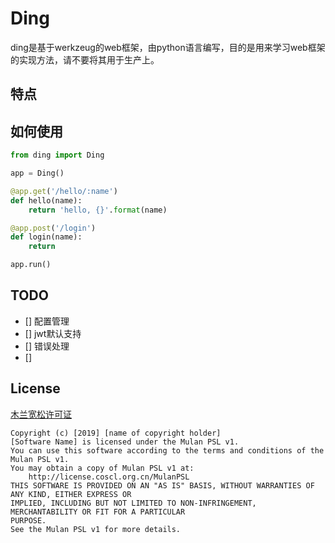 # Ding
ding是基于werkzeug的web框架，由python语言编写，目的是用来学习web框架的实现方法，请不要将其用于生产上。

## 特点


## 如何使用

```python
from ding import Ding

app = Ding()

@app.get('/hello/:name')
def hello(name):
    return 'hello, {}'.format(name)

@app.post('/login')
def login(name):
    return 

app.run()
```

## TODO
- [] 配置管理
- [] jwt默认支持
- [] 错误处理
- [] 

## License

[木兰宽松许可证](https://license.coscl.org.cn/MulanPSL/)

```
Copyright (c) [2019] [name of copyright holder]
[Software Name] is licensed under the Mulan PSL v1.
You can use this software according to the terms and conditions of the Mulan PSL v1.
You may obtain a copy of Mulan PSL v1 at:
    http://license.coscl.org.cn/MulanPSL
THIS SOFTWARE IS PROVIDED ON AN "AS IS" BASIS, WITHOUT WARRANTIES OF ANY KIND, EITHER EXPRESS OR
IMPLIED, INCLUDING BUT NOT LIMITED TO NON-INFRINGEMENT, MERCHANTABILITY OR FIT FOR A PARTICULAR
PURPOSE.
See the Mulan PSL v1 for more details.
```